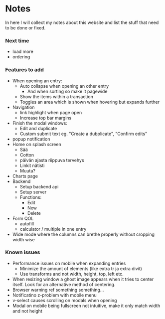 # Notes
In here I will collect my notes about this website and list the stuff that need to be done or fixed.

### Next time
- load more
- ordering

### Features to add
- When opening an entry:
    - Auto collapse when opening an other entry
        - And when sorting so make it pagewide
    - Show the items within a transaction
    - Toggles an area which is shown when hovering but expands further
- Navigation
    - link highlight when page open
    - Increase top bar margins
- Finish the modal windows:
    - Edit and duplicate
    - Custom submit text eg. "Create a dubplicate", "Confirm edits"
- popup notification
- Home on splash screen
    - Sää
    - Cotton
    - päivän ajasta riippuva tervehys
    - Linkit nätisti
    - Muuta?
- Charts page
- Backend
    - Setup backend api
    - Setup server
    - Functions:
        - Edit
        - New
        - Delete
- Form QOL
    - autofill
    - calculator / multiple in one entry
- Wide mode where the columns can brethe properly without cropping width wise

### Known issues
- Performance issues on mobile when expanding entries
    - Minimize the amount of elements (like extra tr ja extra divit)
    - Use transforms and not width, height, top, left etc.
- When resizing window a ghost image appears when it tries to center itself. Look for an alternative method of centering.
- Browser warning ref something something...
- Notificatino z-problem with mobile menu
- v-select causes scrolling on modals when opening 
- Modal on mobile being fullscreen not intuitive, make it only match width and not height
